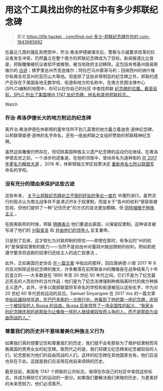 # 用这个工具找出你的社区中有多少邦联纪念碑

> 原文:[https://life hacker . com/find-out-多少-邦联纪念碑在你的 com-1843985692](https://lifehacker.com/find-out-how-many-confederate-monuments-are-in-your-com-1843985692)

在最近几周的骚乱和愤怒中，乔治·弗洛伊德被谋杀后，警察与示威要求改革的抗议者发生冲突，仍然矗立在整个南方的邦联纪念碑成为了目标。新闻报道比比皆是，邦联雕像被抗议者损坏或推倒，被当地政府主动移除。这包括肯塔基州路易斯维尔的 [古迹](https://www.cnn.com/2020/06/09/us/confederate-statues-removed-george-floyd-trnd/index.html)；佛罗里达州杰克逊维尔；阿拉巴马州蒙哥马利；田纳西州的纳什维尔和弗吉尼亚州的亚历山大等地。但是除了这些非常明显的纪念碑之外，邦联的遗产还存在于美国各地无数学校、街道和地方的名称中。在南方贫困法律中心(SPLC)编制的地图中，你可以在你自己的社区 中查找邦联 [纪念碑的位置。截至目前，SPLC 列出了美国境内 1747 处纪念碑、地名和其他邦联标志。](https://www.splcenter.org/data-projects/whose-heritage?gclid=Cj0KCQjwiYL3BRDVARIsAF9E4GcFQwQ468LyIk4IjaQxKP5MYDUHoc9B7S7sQQMT8R1DvPvNh4mbGqoaAkywEALw_wcB)

Watch

### 乔治·弗洛伊德长大的地方附近的纪念碑

离乔治·弗洛伊德在休斯顿的童年住所不到几英里的地方矗立着迪克·道林纪念碑，以邦联理查德·道林的名字命名，还有一座由邦联之女组织赞助的邦联精神纪念碑。

虽然这些雕像仍然存在，但切除美国种族主义遗产纪念碑的运动仍在继续。在弗洛伊德去世之前，一个进步的迹象是，在他的邻居中，曾经命名为道林街的 [在 2017 年更名为解放大道](https://www.houstonchronicle.com/politics/houston/article/Council-changes-Dowling-Street-to-Emancipation-10851447.php) 。2016 年，休斯顿独立学区投票决定 [重新命名七所以联盟军](https://www.cbsnews.com/news/texas-school-district-rename-houston-schools-confederate-leaders/) 命名的学校。

### 没有充分的理由来保护这些古迹

这些年来， [关于让邦联纪念碑屹立不倒的好处的争论一直在](https://www.historians.org/news-and-advocacy/everything-has-a-history/america-inside-out-welcome-page) 中激烈进行。虽然流行的观点认为南北战争并不是*真正的*关于奴隶制，而是关于“各州的权利”很容易被忽视，但他们提供了一种“记住历史”的方式的说法更加模糊，但 [同样植根于种族主义](https://www.historians.org/publications-and-directories/perspectives-on-history/october-2017/aha-statement-on-confederate-monuments) 。

在脱离联邦的时候，邦联 [明确表示](https://twitter.com/KevinMKruse/status/1030256938834165760) 他们要退出美国，以保留奴隶制。这种语言被写进了他们的 [分裂宣言](https://www.battlefields.org/learn/primary-sources/declaration-causes-seceding-states#Georgia) 和 [并由他们的领导人](http://civilwarcauses.org/stephans.htm) 反复重申。

只是到了后来，这才软化为对联邦制的担忧——即使在那时，有争议的“州的权利”是保留奴隶制的能力——当然不是自由州对蓄奴州施加限制的权利，例如拒绝遵守要求将逃跑的奴隶归还给主人的逃亡奴隶法 。

此外，正如美国历史协会 [在一篇文章](https://www.historians.org/publications-and-directories/perspectives-on-history/october-2017/aha-statement-on-confederate-monuments) 中指出的那样，回应唐纳德·川普 2017 年 8 月反对拆除这些纪念碑的推文，许多散落在前邦联各州的雕像是在战争结束几十年后竖立的——大多数是在 1890 年至 20 世纪 50 年代之间。它们不是为了纪念最近死去的人而创作的当代作品；他们是为了纪念法律强制种族隔离时代的南方种族主义遗产。此外，许多以南部联盟将军命名的学校和街道被冠以这些名字，作为对 20 世纪 60 年代民权运动的反应。Samuel Sinyangwe 在 2017 Vox 的一篇文章 [中如此雄辩地写道，在巴巴多斯的一次旅行中，他看到了他的第一座纪念碑，庆祝一个被奴役的人 Bussa 的自由，Bussa 后来领导了一场全国性的起义，“我家乡的纪念碑庆祝的是那些为让像我一样的人继续被奴役而斗争的人，而不是那些为自由而战的人。”](https://www.vox.com/first-person/2017/8/16/16156540/confederate-statues-charlottesville-virginia)

### 尊重我们的历史并不意味着美化种族主义行为

如果我们真的想要记住和尊重我们的历史，我们就不会有那些为了维护奴隶制而背叛美国的男男女女的纪念碑。取而代之的是，我们将建立纪念碑来纪念被奴役的人们，纪念那些为他们的自由而战的人们。这样的纪念碑在其他国家也有。他们应该也存在于此。这就是我们应该用花岗岩来颂扬的历史。

截至目前，美国有 1747 个邦联的公共标志。值得在你自己的社区中查找这些标志，并成为移除它们的运动的一部分。如果我们要解决我们黑暗的历史，为更美好的未来而努力，他们必须离开。